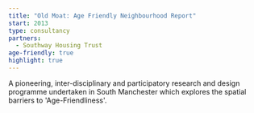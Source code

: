 ```yaml
---
title: "Old Moat: Age Friendly Neighbourhood Report"
start: 2013
type: consultancy
partners:
  - Southway Housing Trust
age-friendly: true
highlight: true
---
```


A pioneering, inter-disciplinary and participatory research and design programme undertaken in South Manchester which explores the spatial barriers to 'Age-Friendliness'.
